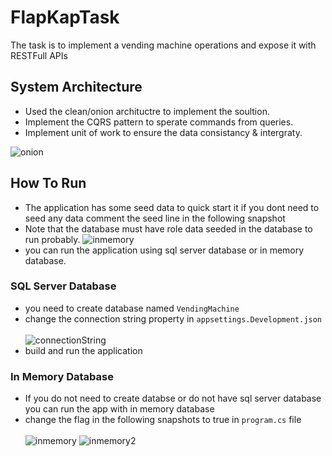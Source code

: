 # FlapKapTask
The task is to implement a vending machine operations and expose it with RESTFull APIs<br>


## System Architecture
- Used the clean/onion archituctre to implement the soultion. 
- Implement the CQRS pattern to sperate commands from queries.
- Implement unit of work to ensure the data consistancy & intergraty.

![onion](https://miro.medium.com/max/462/1*0Pg6_UsaKiiEqUV3kf2HXg.png)

## How To Run
 - The application has some seed data to quick start it if you dont need to seed any data comment the seed line in the following snapshot <br>
 - Note that the database must have role data seeded in the database to run probably.
 ![inmemory](https://user-images.githubusercontent.com/69547439/201939565-f422bcef-88b8-4202-af77-67913a0420c5.PNG)
 - you can run the application using sql server database or in memory database.
 
### SQL Server Database
- you need to create database named ```VendingMachine``` 
- change the connection string property in ```appsettings.Development.json``` <br> <br>
![connectionString](https://user-images.githubusercontent.com/69547439/201938771-da33d519-0160-4cac-b20a-b88d965c12d8.PNG)
- build and run the application

### In Memory Database
- If you do not need to create databse or do not have sql server database you can run the app with in memory database 
- change the flag in the following snapshots to true in ```program.cs``` file <br> <br>
![inmemory](https://user-images.githubusercontent.com/69547439/201939565-f422bcef-88b8-4202-af77-67913a0420c5.PNG)
![inmemory2](https://user-images.githubusercontent.com/69547439/201939589-576e32ba-5cdc-458b-912d-8c89805cc672.PNG)






